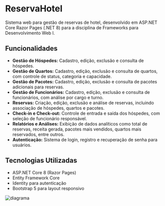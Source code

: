 # ReservaHotel

Sistema web para gestão de reservas de hotel, desenvolvido em ASP.NET Core Razor Pages (.NET 8) para a disciplina de Frameworks para Desenvolvimento Web I.

## Funcionalidades

- **Gestão de Hóspedes:** Cadastro, edição, exclusão e consulta de hóspedes.
- **Gestão de Quartos:** Cadastro, edição, exclusão e consulta de quartos, com controle de status, categoria e capacidade.
- **Gestão de Pacotes:** Cadastro, edição, exclusão e consulta de pacotes adicionais para reservas.
- **Gestão de Funcionários:** Cadastro, edição, exclusão e consulta de funcionários, com análise por cargo e turno.
- **Reservas:** Criação, edição, exclusão e análise de reservas, incluindo associação de hóspedes, quartos e pacotes.
- **Check-in e Check-out:** Controle de entrada e saída dos hóspedes, com seleção de funcionário responsável.
- **Relatórios e Análises:** Exibição de dados analíticos como total de reservas, receita gerada, pacotes mais vendidos, quartos mais reservados, entre outros.
- **Autenticação:** Sistema de login, registro e recuperação de senha para usuários.

## Tecnologias Utilizadas

- ASP.NET Core 8 (Razor Pages)
- Entity Framework Core
- Identity para autenticação
- Bootstrap 5 para layout responsivo

![diagrama](https://github.com/user-attachments/assets/ab277a94-7bba-43a5-8dae-89bce9df7887)
